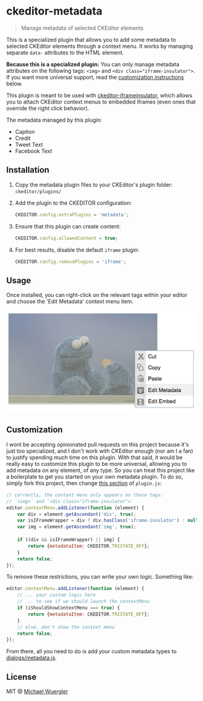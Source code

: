 # ckeditor-metadata

> Manage metadata of selected CKEditor elements

This is a specialized plugin that allows you to add some metadata to selected CKEditor elements through a context menu. It works by managing
separate `data-` attributes to the HTML element.

**Because this is a specialized plugin:** You can only manage metadata
attributes on the following tags: `<img>` and `<div class="iframe-insulator">`. If you want more universal support, read the 
[customization instructions](https://github.com/radiovisual/ckeditor-metadata#customization) below.

This plugin is meant to be used with [ckeditor-iframeinsulator](https://github.com/radiovisual/ckeditor-iframeinsulator), which 
allows you to attach CKEditor context menus to embedded iframes (even ones that override the right click behavior).

The metadata managed by this plugin:

- Caption
- Credit
- Tweet Text
- Facebook Text

## Installation

1. Copy the metadata plugin files to your CKEditor's plugin folder: `ckeditor/plugins/`
2. Add the plugin to the CKEDITOR configuration:

    ```js
    CKEDITOR.config.extraPlugins = 'metadata';
    ```
3. Ensure that this plugin can create content:

    ```js
    CKEDITOR.config.allowedContent = true;
    ```
4. For best results, disable the default `iframe` plugin:

    ```js
    CKEDITOR.config.removePlugins = 'iframe';
    ```

## Usage

Once installed, you can right-click on the relevant tags within your editor and choose the 'Edit Metadata' context menu item.

![screenshot](media/screenshot.png)

## Customization

I wont be accepting opinionated pull requests on this project because it's just too specialized, and I don't work with CKEditor
enough (nor am I a fan) to justify spending much time on this plugin. With that said, it would be really easy
to customize this plugin to be more universal, allowing you to add metadata on any element, of any type. So you can treat 
this project like a boilerplate to get you started on your own metadata plugin. To do so, simply fork this project, then
change [this section](https://github.com/radiovisual/ckeditor-metadata/blob/master/plugin.js#L21) of `plugin.js`:

```js
// currently, the context menu only appears on these tags:
// `<img>` and `<div class="iframe-insulator">`
editor.contextMenu.addListener(function (element) {
    var div = element.getAscendant('div', true);
	var isIFrameWrapper = div ? div.hasClass('iframe-insulator') : null;
	var img = element.getAscendant('img', true);

	if ((div && isIFrameWrapper) || img) {
	    return {metadataItem: CKEDITOR.TRISTATE_OFF};
	}
	return false;
});
```

To remove these restrictions, you can write your own logic. Something like:

```js
editor.contextMenu.addListener(function (element) {
    // ... your custom logic here
    // ... to see if we should launch the contextMenu
    if (iShouldShowContextMenu === true) {
        return {metadataItem: CKEDITOR.TRISTATE_OFF};
    }
    // else, don't show the context menu
    return false;
});
```

From there, all you need to do is add your custom metadata types to [dialogs/metadata.js](https://github.com/radiovisual/ckeditor-metadata/blob/master/dialogs/metadata.js#L12).

## License

MIT @ [Michael Wuergler](http://numetriclabs.com)
